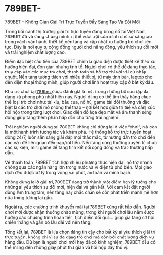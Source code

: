 # 789BET-
789BET – Không Gian Giải Trí Trực Tuyến Đầy Sáng Tạo Và Đổi Mới

Trong bối cảnh thị trường giải trí trực tuyến đang bùng nổ tại Việt Nam, 789BET đã và đang chứng minh vị thế vượt trội của mình nhờ sự sáng tạo trong cách vận hành, thiết kế nền tảng và cập nhật xu hướng trò chơi liên tục. Đây là nơi quy tụ cộng đồng người chơi năng động, yêu thích sự đổi mới và trải nghiệm chất lượng cao.

Điểm đặc biệt đầu tiên của 789BET chính là giao diện được thiết kế theo xu hướng hiện đại, đơn giản nhưng tinh tế. Người chơi có thể dễ dàng thao tác, truy cập vào các mục trò chơi, thanh toán và hỗ trợ chỉ với vài cú nhấp chuột. Nền tảng tương thích với nhiều thiết bị, từ máy tính bàn, laptop cho đến điện thoại thông minh, giúp người chơi linh hoạt truy cập ở bất kỳ đâu.

Kho trò chơi tại <a href=https://789bet-vi.com> 789bet </a>  được đánh giá là một trong những bộ sưu tập đa dạng và phong phú nhất hiện nay. Người dùng có thể tìm thấy hàng chục thể loại trò chơi như: tài xỉu, bầu cua, nổ hũ, game bài đổi thưởng và đặc biệt là các trò chơi mô phỏng thể thao – nơi kết hợp giữa trí tuệ và cảm xúc hồi hộp trong từng lượt chơi. Giao diện đồ họa đẹp mắt và âm thanh sống động giúp tăng thêm phần hấp dẫn cho từng trải nghiệm.

Trải nghiệm người dùng tại 789BET không chỉ dừng lại ở việc “chơi”, mà còn là một hành trình tương tác và khám phá. Hệ thống hỗ trợ trực tuyến hoạt động 24/7, luôn sẵn sàng giải đáp mọi thắc mắc, từ hướng dẫn trò chơi đến các vấn đề liên quan đến nạp/rút tiền. Nền tảng cũng thường xuyên tổ chức các sự kiện, mini game để tăng tính kết nối cộng đồng và trao thưởng hấp dẫn.

Về thanh toán, 789BET tích hợp nhiều phương thức hiện đại, hỗ trợ nhanh chóng qua các ngân hàng lớn trong nước và ví điện tử phổ biến. Mọi giao dịch đều được xử lý trong vòng vài phút, an toàn và minh bạch.

Không dừng lại ở giải trí, 789BET đang trở thành một điểm hẹn lý tưởng cho những ai yêu thích sự đổi mới, hiện đại và gắn kết. Với cam kết đặt người dùng làm trung tâm, nền tảng này chắc chắn sẽ còn phát triển mạnh mẽ hơn nữa trong tương lai gần.

Ngoài ra, các chương trình khuyến mãi tại 789BET cũng rất hấp dẫn. Người chơi mới được nhận thưởng chào mừng, trong khi người chơi lâu năm được hưởng các chương trình hoàn tiền, tích điểm đổi quà… giúp gia tăng cơ hội chiến thắng và gắn bó lâu dài với nền tảng.

Tổng kết lại, 789BET là lựa chọn đáng tin cậy cho bất kỳ ai yêu thích giải trí trực tuyến, không chỉ vì sự đa dạng trò chơi mà còn bởi chất lượng dịch vụ hàng đầu. Dù bạn là người chơi mới hay đã có kinh nghiệm, 789BET đều có thể mang đến những giây phút thư giãn và hồi hộp đầy thú vị.
